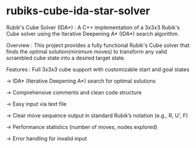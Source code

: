 # rubiks-cube-ida-star-solver
Rubik's Cube Solver (IDA*) :
A C++ implementation of a 3x3x3 Rubik's Cube solver using the Iterative Deepening A* (IDA*) search algorithm.

Overview :
This project provides a fully functional Rubik's Cube solver that finds the optimal solution(minimum moves) to transform any valid scrambled cube state into a desired target state.

Features :
Full 3x3x3 cube support with customizable start and goal states

-> IDA* (Iterative Deepening A*) search for optimal solutions

-> Comprehensive comments and clean code structure

-> Easy input via text file

-> Clear move sequence output in standard Rubik’s notation (e.g., R, U', F)

-> Performance statistics (number of moves, nodes explored)

-> Error handling for invalid input

